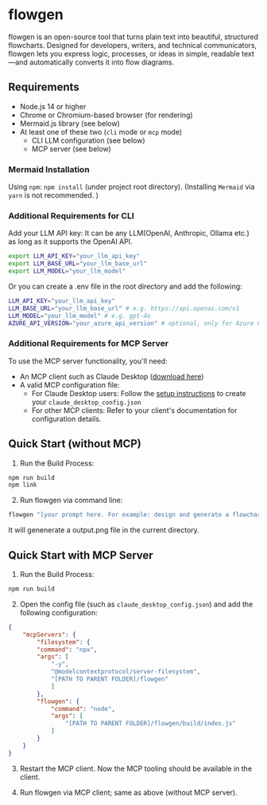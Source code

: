 # flowgen
flowgen is an open-source tool that turns plain text into beautiful, structured flowcharts.  Designed for developers, writers, and technical communicators, flowgen lets you express logic, processes, or ideas in simple, readable text—and automatically converts it into flow diagrams.

## Requirements
- Node.js 14 or higher
- Chrome or Chromium-based browser (for rendering) 
- Mermaid.js library (see below)
- At least one of these two (`cli` mode or `mcp` mode)
    - CLI LLM configuration (see below)
    - MCP server (see below)

### Mermaid Installation
Using `npm`: `npm install` (under project root directory). (Installing `Mermaid` via `yarn` is not recommended. )

### Additional Requirements for CLI 

Add your LLM API key:
It can be any LLM(OpenAI, Anthropic, Ollama etc.) as long as it supports the OpenAI API.
```sh
export LLM_API_KEY="your_llm_api_key"
export LLM_BASE_URL="your_llm_base_url"
export LLM_MODEL="your_llm_model"
```
Or you can create a .env file in the root directory and add the following:
```sh
LLM_API_KEY="your_llm_api_key"
LLM_BASE_URL="your_llm_base_url" # e.g. https://api.openai.com/v1
LLM_MODEL="your_llm_model" # e.g. gpt-4o
AZURE_API_VERSION="your_azure_api_version" # optional, only for Azure OpenAI
```


### Additional Requirements for MCP Server

To use the MCP server functionality, you'll need:

- An MCP client such as Claude Desktop ([download here](https://claude.ai/download))
- A valid MCP configuration file:
  - For Claude Desktop users: Follow the [setup instructions](https://modelcontextprotocol.io/quickstart/user) to create your `claude_desktop_config.json`
  - For other MCP clients: Refer to your client's documentation for configuration details.

## Quick Start (without MCP)

1. Run the Build Process:
```sh
npm run build
npm link
```

2. Run flowgen via command line:
```sh
flowgen "[your prompt here. For example: design and generate a flowchart of Yelp, simple version. ]"
```
It will genenerate a output.png file in the current directory.

## Quick Start with MCP Server
1. Run the Build Process:
```sh
npm run build
```
2. Open the config file (such as `claude_desktop_config.json`) and add the following configuration:
```json
{
    "mcpServers": {
        "filesystem": {
        "command": "npx",
        "args": [
            "-y",
            "@modelcontextprotocol/server-filesystem",
            "[PATH TO PARENT FOLDER]/flowgen"
            ]
        },
        "flowgen": {
            "command": "node",
            "args": [
                "[PATH TO PARENT FOLDER]/flowgen/build/index.js"
            ]
        }
    }
}
```

3. Restart the MCP client. Now the MCP tooling should be available in the client.

4. Run flowgen via MCP client; same as above (without MCP server). 